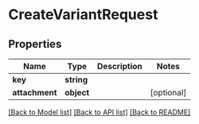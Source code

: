 # CreateVariantRequest

## Properties
Name | Type | Description | Notes
------------ | ------------- | ------------- | -------------
**key** | **string** |  | 
**attachment** | **object** |  | [optional] 

[[Back to Model list]](../../README.md#documentation-for-models) [[Back to API list]](../../README.md#documentation-for-api-endpoints) [[Back to README]](../../README.md)

